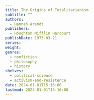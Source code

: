 ```yaml
---
title: The Origins of Totalitarianism
subtitle: ""
authors:
  - Hannah Arendt
publishers:
  - Houghton Mifflin Harcourt
publishDate: 1973-03-21
series: 
weight: 
genres:
  - nonfiction
  - philosophy
  - history
shelves:
  - political-science
  - activism-and-resistence
date: 2024-01-01T15:16:00
lastmod: 2024-01-01T15:16:00
---
```

